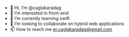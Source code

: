 - 👋 Hi, I’m @caglakaradag
- 👀 I’m interested in front-end
- 🌱 I’m currently learning swift
- 💞️ I’m looking to collaborate on hybrid web applications
- 📫 How to reach me er.caglakaradag@gmail.com

<!---
caglakaradag/caglakaradag is a ✨ special ✨ repository because its `README.md` (this file) appears on your GitHub profile.
You can click the Preview link to take a look at your changes.
--->
